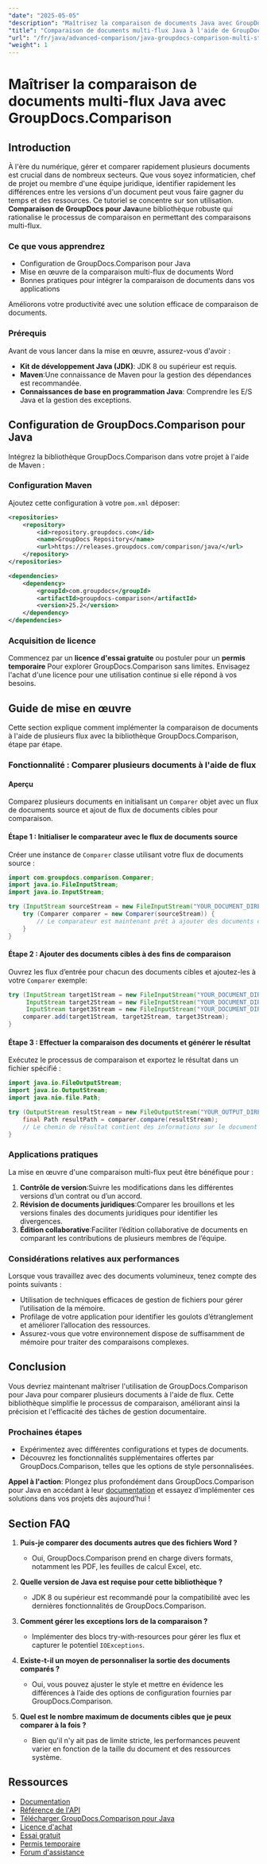 ```yaml
---
"date": "2025-05-05"
"description": "Maîtrisez la comparaison de documents Java avec GroupDocs.Comparison. Apprenez à comparer efficacement plusieurs documents à l'aide de flux pour une productivité accrue."
"title": "Comparaison de documents multi-flux Java à l'aide de GroupDocs.Comparison - Un guide complet"
"url": "/fr/java/advanced-comparison/java-groupdocs-comparison-multi-stream-document-guide/"
"weight": 1
---
```


# Maîtriser la comparaison de documents multi-flux Java avec GroupDocs.Comparison

## Introduction

À l'ère du numérique, gérer et comparer rapidement plusieurs documents est crucial dans de nombreux secteurs. Que vous soyez informaticien, chef de projet ou membre d'une équipe juridique, identifier rapidement les différences entre les versions d'un document peut vous faire gagner du temps et des ressources. Ce tutoriel se concentre sur son utilisation. **Comparaison de GroupDocs pour Java**une bibliothèque robuste qui rationalise le processus de comparaison en permettant des comparaisons multi-flux.

### Ce que vous apprendrez
- Configuration de GroupDocs.Comparison pour Java
- Mise en œuvre de la comparaison multi-flux de documents Word
- Bonnes pratiques pour intégrer la comparaison de documents dans vos applications

Améliorons votre productivité avec une solution efficace de comparaison de documents.

### Prérequis

Avant de vous lancer dans la mise en œuvre, assurez-vous d'avoir :
- **Kit de développement Java (JDK)**: JDK 8 ou supérieur est requis.
- **Maven**:Une connaissance de Maven pour la gestion des dépendances est recommandée.
- **Connaissances de base en programmation Java**: Comprendre les E/S Java et la gestion des exceptions.

## Configuration de GroupDocs.Comparison pour Java

Intégrez la bibliothèque GroupDocs.Comparison dans votre projet à l'aide de Maven :

### Configuration Maven
Ajoutez cette configuration à votre `pom.xml` déposer:

```xml
<repositories>
    <repository>
        <id>repository.groupdocs.com</id>
        <name>GroupDocs Repository</name>
        <url>https://releases.groupdocs.com/comparison/java/</url>
    </repository>
</repositories>

<dependencies>
    <dependency>
        <groupId>com.groupdocs</groupId>
        <artifactId>groupdocs-comparison</artifactId>
        <version>25.2</version>
    </dependency>
</dependencies>
```

### Acquisition de licence
Commencez par un **licence d'essai gratuite** ou postuler pour un **permis temporaire** Pour explorer GroupDocs.Comparison sans limites. Envisagez l'achat d'une licence pour une utilisation continue si elle répond à vos besoins.

## Guide de mise en œuvre

Cette section explique comment implémenter la comparaison de documents à l'aide de plusieurs flux avec la bibliothèque GroupDocs.Comparison, étape par étape.

### Fonctionnalité : Comparer plusieurs documents à l'aide de flux

#### Aperçu
Comparez plusieurs documents en initialisant un `Comparer` objet avec un flux de documents source et ajout de flux de documents cibles pour comparaison.

#### Étape 1 : Initialiser le comparateur avec le flux de documents source
Créer une instance de `Comparer` classe utilisant votre flux de documents source :

```java
import com.groupdocs.comparison.Comparer;
import java.io.FileInputStream;
import java.io.InputStream;

try (InputStream sourceStream = new FileInputStream("YOUR_DOCUMENT_DIRECTORY/SOURCE_WORD")) {
    try (Comparer comparer = new Comparer(sourceStream)) {
        // Le comparateur est maintenant prêt à ajouter des documents cibles.
    }
}
```

#### Étape 2 : Ajouter des documents cibles à des fins de comparaison
Ouvrez les flux d’entrée pour chacun des documents cibles et ajoutez-les à votre `Comparer` exemple:

```java
try (InputStream target1Stream = new FileInputStream("YOUR_DOCUMENT_DIRECTORY/TARGET1_WORD"),
     InputStream target2Stream = new FileInputStream("YOUR_DOCUMENT_DIRECTORY/TARGET2_WORD"),
     InputStream target3Stream = new FileInputStream("YOUR_DOCUMENT_DIRECTORY/TARGET3_WORD")) {
    comparer.add(target1Stream, target2Stream, target3Stream);
}
```

#### Étape 3 : Effectuer la comparaison des documents et générer le résultat
Exécutez le processus de comparaison et exportez le résultat dans un fichier spécifié :

```java
import java.io.FileOutputStream;
import java.io.OutputStream;
import java.nio.file.Path;

try (OutputStream resultStream = new FileOutputStream("YOUR_OUTPUT_DIRECTORY/CompareMultipleDocumentsResult")) {
    final Path resultPath = comparer.compare(resultStream);
    // Le chemin de résultat contient des informations sur le document comparé.
}
```

### Applications pratiques

La mise en œuvre d'une comparaison multi-flux peut être bénéfique pour :
1. **Contrôle de version**:Suivre les modifications dans les différentes versions d’un contrat ou d’un accord.
2. **Révision de documents juridiques**:Comparer les brouillons et les versions finales des documents juridiques pour identifier les divergences.
3. **Édition collaborative**:Faciliter l’édition collaborative de documents en comparant les contributions de plusieurs membres de l’équipe.

### Considérations relatives aux performances
Lorsque vous travaillez avec des documents volumineux, tenez compte des points suivants :
- Utilisation de techniques efficaces de gestion de fichiers pour gérer l’utilisation de la mémoire.
- Profilage de votre application pour identifier les goulots d’étranglement et améliorer l’allocation des ressources.
- Assurez-vous que votre environnement dispose de suffisamment de mémoire pour traiter des comparaisons complexes.

## Conclusion

Vous devriez maintenant maîtriser l'utilisation de GroupDocs.Comparison pour Java pour comparer plusieurs documents à l'aide de flux. Cette bibliothèque simplifie le processus de comparaison, améliorant ainsi la précision et l'efficacité des tâches de gestion documentaire.

### Prochaines étapes
- Expérimentez avec différentes configurations et types de documents.
- Découvrez les fonctionnalités supplémentaires offertes par GroupDocs.Comparison, telles que les options de style personnalisées.

**Appel à l'action**: Plongez plus profondément dans GroupDocs.Comparison pour Java en accédant à leur [documentation](https://docs.groupdocs.com/comparison/java/) et essayez d’implémenter ces solutions dans vos projets dès aujourd’hui !

## Section FAQ

1. **Puis-je comparer des documents autres que des fichiers Word ?**
   - Oui, GroupDocs.Comparison prend en charge divers formats, notamment les PDF, les feuilles de calcul Excel, etc.

2. **Quelle version de Java est requise pour cette bibliothèque ?**
   - JDK 8 ou supérieur est recommandé pour la compatibilité avec les dernières fonctionnalités de GroupDocs.Comparison.

3. **Comment gérer les exceptions lors de la comparaison ?**
   - Implémenter des blocs try-with-resources pour gérer les flux et capturer le potentiel `IOExceptions`.

4. **Existe-t-il un moyen de personnaliser la sortie des documents comparés ?**
   - Oui, vous pouvez ajuster le style et mettre en évidence les différences à l’aide des options de configuration fournies par GroupDocs.Comparison.

5. **Quel est le nombre maximum de documents cibles que je peux comparer à la fois ?**
   - Bien qu'il n'y ait pas de limite stricte, les performances peuvent varier en fonction de la taille du document et des ressources système.

## Ressources
- [Documentation](https://docs.groupdocs.com/comparison/java/)
- [Référence de l'API](https://reference.groupdocs.com/comparison/java/)
- [Télécharger GroupDocs.Comparison pour Java](https://releases.groupdocs.com/comparison/java/)
- [Licence d'achat](https://purchase.groupdocs.com/buy)
- [Essai gratuit](https://releases.groupdocs.com/comparison/java/)
- [Permis temporaire](https://purchase.groupdocs.com/temporary-license/)
- [Forum d'assistance](https://forum.groupdocs.com/c/comparison)